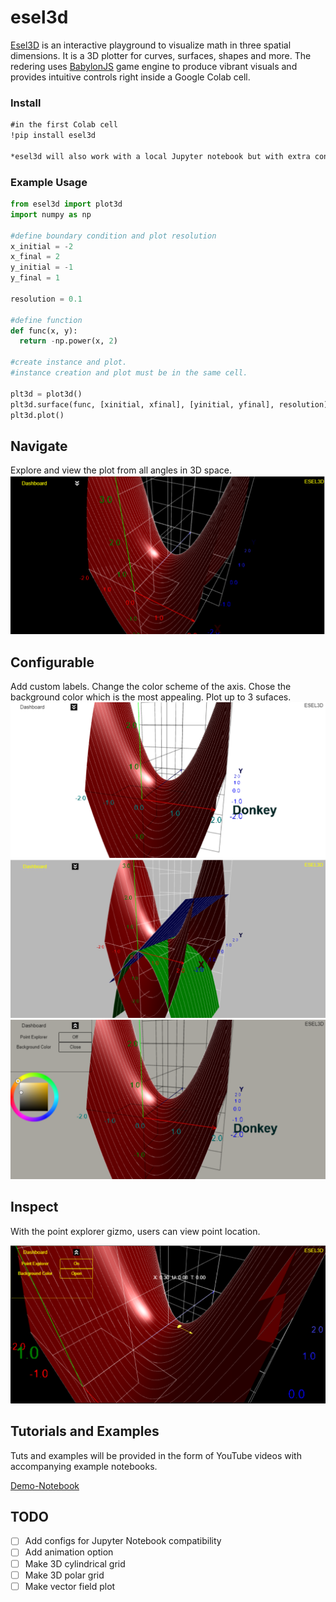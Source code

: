 # esel3d

[Esel3D](https://pypi.org/project/esel3d/0.1.47/) is an interactive playground to visualize math in three spatial dimensions.
It is a 3D plotter for curves, surfaces, shapes and more. The redering uses [BabylonJS](https://www.babylonjs.com/) 
game engine to produce vibrant visuals and provides intuitive controls right inside a
Google Colab cell. 

### Install

```html
#in the first Colab cell
!pip install esel3d

*esel3d will also work with a local Jupyter notebook but with extra configuration. However, it's a bit hacky. Once I find a permanent solution, I'll update. 
```

### Example Usage

```python
from esel3d import plot3d
import numpy as np

#define boundary condition and plot resolution
x_initial = -2
x_final = 2
y_initial = -1
y_final = 1

resolution = 0.1

#define function
def func(x, y):
  return -np.power(x, 2)

#create instance and plot.
#instance creation and plot must be in the same cell. 

plt3d = plot3d()
plt3d.surface(func, [xinitial, xfinal], [yinitial, yfinal], resolution)
plt3d.plot()

```

## Navigate

Explore and view the plot from all angles in 3D space.
![Fig:1](https://raw.githubusercontent.com/esel-fliegen/esel3d/main/img/esel3d_img1.png)

## Configurable

Add custom labels. Change the color scheme of the axis. Chose the background color which is the most appealing. Plot up to 3 sufaces. 
![Fig:2](https://raw.githubusercontent.com/esel-fliegen/esel3d/main/img/esel3d_img2.png)
![Fig:5](https://raw.githubusercontent.com/esel-fliegen/esel3d/main/img/esel3d_img5.png)
![Fig:3](https://raw.githubusercontent.com/esel-fliegen/esel3d/main/img/esel3d_img3.png)

## Inspect

With the point explorer gizmo, users can view point location. 

![Fig:4](https://raw.githubusercontent.com/esel-fliegen/esel3d/main/img/esel3d_img4.png)
 
## Tutorials and Examples

Tuts and examples will be provided in the form of YouTube videos with accompanying example notebooks. 

[Demo-Notebook](https://colab.research.google.com/gist/esel-fliegen/e56b29d1814ffaf839854f775c229cd6/esel3d_beta-demo-colab.ipynb)

## TODO
- [ ] Add configs for Jupyter Notebook compatibility
- [ ] Add animation option
- [ ] Make 3D cylindrical grid
- [ ] Make 3D polar grid
- [ ] Make vector field plot